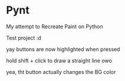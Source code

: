 # Pynt

My attempt to Recreate Paint on Python

Test project :d

yay buttons are now highlighted when pressed

hold shift + click to draw a straight line owo

yea, tht button actually changes the BG color
